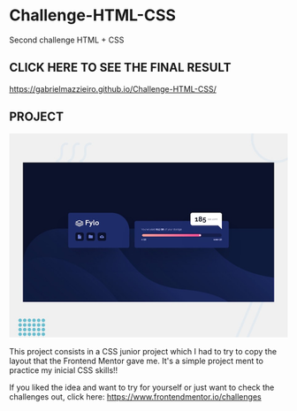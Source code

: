 # Challenge-HTML-CSS
Second challenge HTML + CSS

## CLICK HERE TO SEE THE FINAL RESULT

https://gabrielmazzieiro.github.io/Challenge-HTML-CSS/

## PROJECT

![Design preview for the Fylo data storage component coding challenge](./design/desktop-preview.jpg)

This project consists in a CSS junior project which I had to try to copy the layout that the Frontend Mentor gave me.
It's a simple project ment to practice my inicial CSS skills!!

If you liked the idea and want to try for yourself or just want to check the challenges out, click here: 
https://www.frontendmentor.io/challenges
